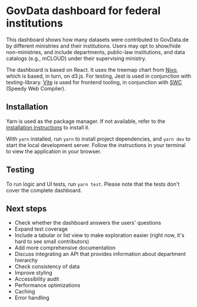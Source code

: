 # GovData dashboard for federal institutions

This dashboard shows how many datasets were contributed to GovData.de by different ministries and their institutions. Users may opt to show/hide non-ministries, and include departments, public-law institutions, and data catalogs (e.g., mCLOUD) under their supervising ministry.

The dashboard is based on React. It uses the treemap chart from [Nivo](https://nivo.rocks), which is based, in turn, on d3.js. For testing, Jest is used in conjunction with testing-library. [Vite](https://vitejs.dev) is used for frontend tooling, in conjunction with [SWC](https://swc.rs) (Speedy Web Compiler).

## Installation

Yarn is used as the package manager. If not available, refer to the [installation instructions](https://yarnpkg.com/getting-started/install) to install it.

With `yarn` installed, run `yarn` to install project dependencies, and `yarn dev` to start the local development server. Follow the instructions in your terminal to view the application in your browser.

## Testing

To run logic and UI tests, run `yarn test`. Please note that the tests don't cover the complete dashboard.

## Next steps

- Check whether the dashboard answers the users' questions
- Expand test coverage
- Include a tabular or list view to make exploration easier (right now, it's hard to see small contributors)
- Add more comprehensive documentation
- Discuss integrating an API that provides information about department hierarchy
- Check consistency of data
- Improve styling
- Accessibility audit
- Performance optimizations
- Caching
- Error handling
